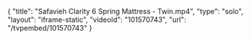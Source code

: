 {
    "title": "Safavieh Clarity 6 Spring Mattress - Twin.mp4",
    "type": "solo",
    "layout": "iframe-static",
    "videoId": "101570743",
    "url": "\/tvpembed\/101570743"
}